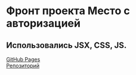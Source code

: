 # Фронт проекта Место с авторизацией

## Использовались JSX, CSS, JS.

[GitHub Pages](https://nikshov.github.io/mesto-react/)  
[Репозиторий](https://github.com/Nikshov/react-mesto-auth.git)
